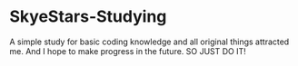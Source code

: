# SkyeStars-Studying
A simple study for basic coding knowledge and all original things attracted me. 
And I hope to make progress in the future.
SO JUST DO IT!
